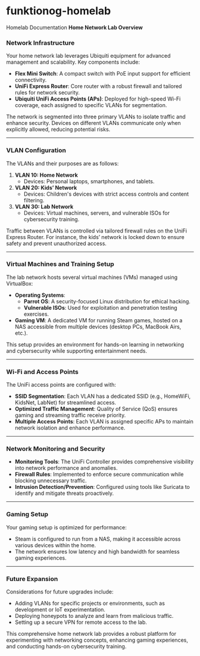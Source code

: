 # funktionog-homelab
Homelab Documentation
**Home Network Lab Overview**

### **Network Infrastructure**
Your home network lab leverages Ubiquiti equipment for advanced management and scalability. Key components include:

- **Flex Mini Switch**: A compact switch with PoE input support for efficient connectivity.
- **UniFi Express Router**: Core router with a robust firewall and tailored rules for network security.
- **Ubiquiti UniFi Access Points (APs)**: Deployed for high-speed Wi-Fi coverage, each assigned to specific VLANs for segmentation.

The network is segmented into three primary VLANs to isolate traffic and enhance security. Devices on different VLANs communicate only when explicitly allowed, reducing potential risks.

---

### **VLAN Configuration**
The VLANs and their purposes are as follows:

1. **VLAN 10: Home Network**
   - Devices: Personal laptops, smartphones, and tablets.
2. **VLAN 20: Kids’ Network**
   - Devices: Children's devices with strict access controls and content filtering.
3. **VLAN 30: Lab Network**
   - Devices: Virtual machines, servers, and vulnerable ISOs for cybersecurity training.

Traffic between VLANs is controlled via tailored firewall rules on the UniFi Express Router. For instance, the kids’ network is locked down to ensure safety and prevent unauthorized access.

---

### **Virtual Machines and Training Setup**
The lab network hosts several virtual machines (VMs) managed using VirtualBox:

- **Operating Systems**:
  - **Parrot OS**: A security-focused Linux distribution for ethical hacking.
  - **Vulnerable ISOs**: Used for exploitation and penetration testing exercises.
- **Gaming VM**: A dedicated VM for running Steam games, hosted on a NAS accessible from multiple devices (desktop PCs, MacBook Airs, etc.).

This setup provides an environment for hands-on learning in networking and cybersecurity while supporting entertainment needs.

---

### **Wi-Fi and Access Points**
The UniFi access points are configured with:

- **SSID Segmentation**: Each VLAN has a dedicated SSID (e.g., HomeWiFi, KidsNet, LabNet) for streamlined access.
- **Optimized Traffic Management**: Quality of Service (QoS) ensures gaming and streaming traffic receive priority.
- **Multiple Access Points**: Each VLAN is assigned specific APs to maintain network isolation and enhance performance.

---

### **Network Monitoring and Security**
- **Monitoring Tools**: The UniFi Controller provides comprehensive visibility into network performance and anomalies.
- **Firewall Rules**: Implemented to enforce secure communication while blocking unnecessary traffic.
- **Intrusion Detection/Prevention**: Configured using tools like Suricata to identify and mitigate threats proactively.

---

### **Gaming Setup**
Your gaming setup is optimized for performance:
- Steam is configured to run from a NAS, making it accessible across various devices within the home.
- The network ensures low latency and high bandwidth for seamless gaming experiences.

---

### **Future Expansion**
Considerations for future upgrades include:
- Adding VLANs for specific projects or environments, such as development or IoT experimentation.
- Deploying honeypots to analyze and learn from malicious traffic.
- Setting up a secure VPN for remote access to the lab.

This comprehensive home network lab provides a robust platform for experimenting with networking concepts, enhancing gaming experiences, and conducting hands-on cybersecurity training.

